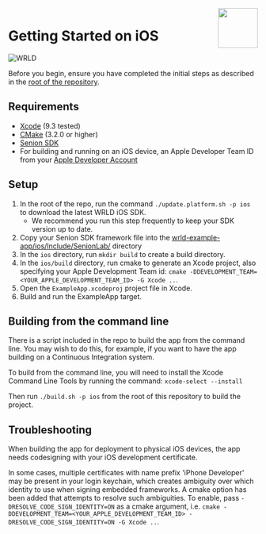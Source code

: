 <a href="http://www.wrld3d.com/">
    <img src="http://cdn2.wrld3d.com/wp-content/uploads/2017/04/WRLD_Blue.png"  align="right" height="80px" />
</a>

# Getting Started on iOS

![WRLD](http://cdn2.wrld3d.com/wp-content/uploads/2017/04/screenselection01.png)

Before you begin, ensure you have completed the initial steps as described in the [root of the repository](https://github.com/wrld3d/wrld-example-app).

## Requirements

- [Xcode](https://developer.apple.com/xcode/) (9.3 tested)
- [CMake](https://cmake.org/) (3.2.0  or higher)
- [Senion SDK](https://senion.com/)
- For building and running on an iOS device, an Apple Developer Team ID from your [Apple Developer Account](https://developer.apple.com/account/#/membership/)

## Setup

1.  In the root of the repo, run the command `./update.platform.sh -p ios` to download the latest WRLD iOS SDK.
	*	We recommend you run this step frequently to keep your SDK version up to date.
2.  Copy your Senion SDK framework file into the [wrld-example-app/ios/Include/SenionLab/](https://github.com/wrld3d/wrld-example-app/tree/master/ios/Include/SenionLab) directory
3.  In the `ios` directory, run `mkdir build` to create a build directory.
4.  In the `ios/build` directory, run cmake to generate an Xcode project, also specifying your Apple Development Team id: `cmake -DDEVELOPMENT_TEAM=<YOUR_APPLE_DEVELOPMENT_TEAM_ID> -G Xcode ..`.
5.  Open the `ExampleApp.xcodeproj` project file in Xcode.
6.  Build and run the ExampleApp target.

## Building from the command line

There is a script included in the repo to build the app from the command line. You may wish to do this, for example, if you want to have the app building on a Continuous Integration system.

To build from the command line, you will need to install the Xcode Command Line Tools by running the command: `xcode-select --install`

Then run `./build.sh -p ios` from the root of this repository to build the project.

## Troubleshooting

When building the app for deployment to physical iOS devices, the app needs codesigning with your iOS development certificate.

In some cases, multiple certificates with name prefix 'iPhone Developer' may be present in your login keychain, which creates ambiguity over which identity to use when signing embedded frameworks. A cmake option has been added that attempts to resolve such ambiguities. To enable, pass `-DRESOLVE_CODE_SIGN_IDENTITY=ON` as a cmake argument, i.e. `cmake -DDEVELOPMENT_TEAM=<YOUR_APPLE_DEVELOPMENT_TEAM_ID> -DRESOLVE_CODE_SIGN_IDENTITY=ON -G Xcode ..`.

